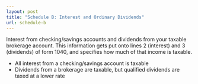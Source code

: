 ```yaml
---
layout: post
title: "Schedule B: Interest and Ordinary Dividends"
url: schedule-b
---
```


Interest from checking/savings accounts and dividends from your taxable brokerage account. This information gets put onto lines 2 (interest) and 3 (dividends) of form 1040, and specifies how much of that income is taxable. 

- All interest from a checking/savings account is taxable
- Dividends from a brokerage are taxable, but qualified dividends are taxed at a lower rate